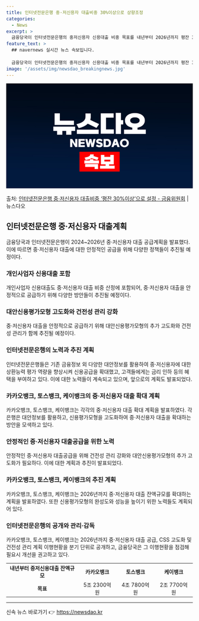 ```yaml
---
title: 인터넷전문은행 중·저신용자 대출비중 30%이상으로 상향조정
categories:
  - News
excerpt: >
  금융당국이 인터넷전문은행의 중저신용자 신용대출 비중 목표를 내년부터 2026년까지 평잔 30% 이상으로 설정…
feature_text: >
  ## navernews 실시간 뉴스 속보입니다.

  금융당국이 인터넷전문은행의 중저신용자 신용대출 비중 목표를 내년부터 2026년까지 평잔 30% 이상으로 설정…
image: '/assets/img/newsdao_breakingnews.jpg'
---
```


![뉴스다오 속보](/assets/img/newsdao_breakingnews.jpg)

<p>출처: <a href="https://newsdao.kr/2885" rel="dofollow">인터넷전문은행 중·저신용자 대출비중 ‘평잔 30%이상’으로 설정 - 금융위원회</a> | 뉴스다오</p>

<h2 data-ke-size="size26">인터넷전문은행 중·저신용자 대출계획</h2>
<p data-ke-size="size16">금융당국과 인터넷전문은행이 2024~2026년 중·저신용자 대출 공급계획을 발표했다. 이에 따르면 중·저신용자 대출에 대한 안정적인 공급을 위해 다양한 정책들이 추진될 예정이다.</p>

<h3>개인사업자 신용대출 포함</h3>
<p data-ke-size="size16">개인사업자 신용대출도 중·저신용자 대출 비중 산정에 포함되어, 중·저신용자 대출을 안정적으로 공급하기 위해 다양한 방안들이 추진될 예정이다. </p>

<h3>대안신용평가모형 고도화와 건전성 관리 강화</h3>
<p data-ke-size="size16">중·저신용자 대출을 안정적으로 공급하기 위해 대안신용평가모형의 추가 고도화와 건전성 관리가 함께 추진될 예정이다. </p>

<h3>인터넷전문은행의 노력과 추진 계획</h3>
<p data-ke-size="size16">인터넷전문은행들은 기존 금융정보 외 다양한 대안정보를 활용하여 중·저신용자에 대한 상환능력 평가 역량을 향상시켜 신용공급을 확대했고, 고객들에게는 금리 인하 등의 혜택을 부여하고 있다. 이에 대한 노력들이 계속되고 있으며, 앞으로의 계획도 발표되었다.</p>

<h3>카카오뱅크, 토스뱅크, 케이뱅크의 중·저신용자 대출 확대 계획</h3>
<p data-ke-size="size16">카카오뱅크, 토스뱅크, 케이뱅크는 각각의 중·저신용자 대출 확대 계획을 발표하였다. 각 은행은 대안정보를 활용하고, 신용평가모형을 고도화하여 중·저신용자 대출을 확대하는 방안을 모색하고 있다.</p>

<h3>안정적인 중·저신용자 대출공급을 위한 노력</h3>
<p data-ke-size="size16">안정적인 중·저신용자 대출공급을 위해 건전성 관리 강화와 대안신용평가모형의 추가 고도화가 필요하다. 이에 대한 계획과 추진이 발표되었다. </p>

<h3>카카오뱅크, 토스뱅크, 케이뱅크의 추진 계획</h3>
<p data-ke-size="size16">카카오뱅크, 토스뱅크, 케이뱅크는 2026년까지 중·저신용자 대출 잔액규모를 확대하는 계획을 발표하였다. 또한 신용평가모형의 완성도와 성능을 높이기 위한 노력들도 계획되어 있다.</p>

<h3>인터넷전문은행의 공개와 관리·감독</h3>
<p data-ke-size="size16">카카오뱅크, 토스뱅크, 케이뱅크는 2026년까지 중·저신용자 대출 공급, CSS 고도화 및 건전성 관리 계획 이행현황을 분기 단위로 공개하고, 금융당국은 그 이행현황을 점검해 필요시 개선을 권고하고 있다.</p>

<table>
  <tr>
    <td style="text-align: center; height: 17px;"><b>내년부터 중저신용대출 잔액규모</b></td>
    <td style="text-align: center;"><b>카카오뱅크</b></td>
    <td style="text-align: center;"><b>토스뱅크</b></td>
    <td style="text-align: center;"><b>케이뱅크</b></td>
  </tr>
  <tr>
    <td style="text-align: center; height: 17px;"><b>목표</b></td>
    <td style="text-align: center;">5조 2300억 원</td>
    <td style="text-align: center;">4조 7800억 원</td>
    <td style="text-align: center;">2조 7700억 원</td>
  </tr>
</table>

<hr> 

신속 뉴스 바로가기 👉 <a href="https://newsdao.kr" rel="dofollow">https://newsdao.kr</a>


